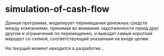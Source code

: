 # simulation-of-cash-flow

Данная программа, моделирует перемещения денежных средств между компаниями, принимая во внимание задолженности перед друг другом и ограничения по перемещению, и выводит самый короткий маршрут со схемой, соответствующий указанным на входе целям.

На текущий момент находится в разработке...